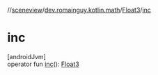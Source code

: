 //[sceneview](../../../index.md)/[dev.romainguy.kotlin.math](../index.md)/[Float3](index.md)/[inc](inc.md)

# inc

[androidJvm]\
operator fun [inc](inc.md)(): [Float3](index.md)
